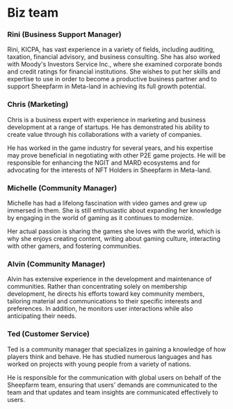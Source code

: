 # Biz team

### Rini (Business Support Manager)

Rini, KICPA, has vast experience in a variety of fields, including auditing, taxation, financial advisory, and business consulting. She has also worked with Moody's Investors Service Inc., where she examined corporate bonds and credit ratings for financial institutions. She wishes to put her skills and expertise to use in order to become a productive business partner and to support Sheepfarm in Meta-land in achieving its full growth potential.



### Chris (Marketing)

Chris is a business expert with experience in marketing and business development at a range of startups. He has demonstrated his ability to create value through his collaborations with a variety of companies.&#x20;

He has worked in the game industry for several years, and his expertise may prove beneficial in negotiating with other P2E game projects. He will be responsible for enhancing the NGIT and MARD ecosystems and for advocating for the interests of NFT Holders in Sheepfarm in Meta-land.



### Michelle (Community Manager)

Michelle has had a lifelong fascination with video games and grew up immersed in them. She is still enthusiastic about expanding her knowledge by engaging in the world of gaming as it continues to modernize.&#x20;

Her actual passion is sharing the games she loves with the world, which is why she enjoys creating content, writing about gaming culture, interacting with other gamers, and fostering communities.



### Alvin (Community Manager)

Alvin has extensive experience in the development and maintenance of communities. Rather than concentrating solely on membership development, he directs his efforts toward key community members, tailoring material and communications to their specific interests and preferences. In addition, he monitors user interactions while also anticipating their needs.



### Ted (Customer Service)

Ted is a community manager that specializes in gaining a knowledge of how players think and behave. He has studied numerous languages and has worked on projects with young people from a variety of nations.&#x20;

He is responsible for the communication with global users on behalf of the Sheepfarm team, ensuring that users' demands are communicated to the team and that updates and team insights are communicated effectively to users.

